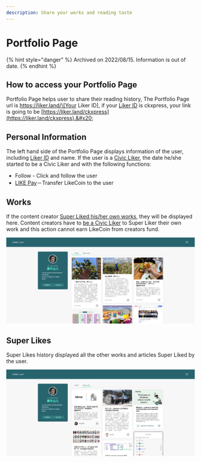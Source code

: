 ```yaml
---
description: Share your works and reading taste
---
```


# Portfolio Page

{% hint style="danger" %}
Archived on 2022/08/15. Information is out of date.
{% endhint %}

## How to access your Portfolio Page

Portfolio Page helps user to share their reading history, The Portfolio Page url is https://liker.land/\[Your Liker ID], if your [Liker ID](../../../user-guide/liker-id/) is ckxpress, your link is going to be [https://liker.land/ckxpress](https://liker.land/ckxpress).&#x20;

## Personal Information

The left hand side of the Portfolio Page displays information of the user, including [Liker ID](../../../user-guide/liker-id/) and name. If the user is a [Civic Liker](../../../user-guide/civic-liker/), the date he/she started to be a Civic Liker and with the following functions:

* Follow - Click and follow the user
* [LIKE Pay](../../../developer/like-pay/)－Transfer LikeCoin to the user

## Works

If the content creator [Super Liked his/her own works](../../../user-guide/liker-land/superlike.md), they will be displayed here. Content creators have to [be a Civic Liker](../../../user-guide/civic-liker/) to Super Liker their own work and this action cannot earn LikeCoin from creators fund.

![](<../../../.gitbook/assets/Portfolio Page 1-en.png>)

## Super Likes

Super Likes history displayed all the other works and articles Super Liked by the user.

![](<../../../.gitbook/assets/Portfolio Page 2-en.png>)
